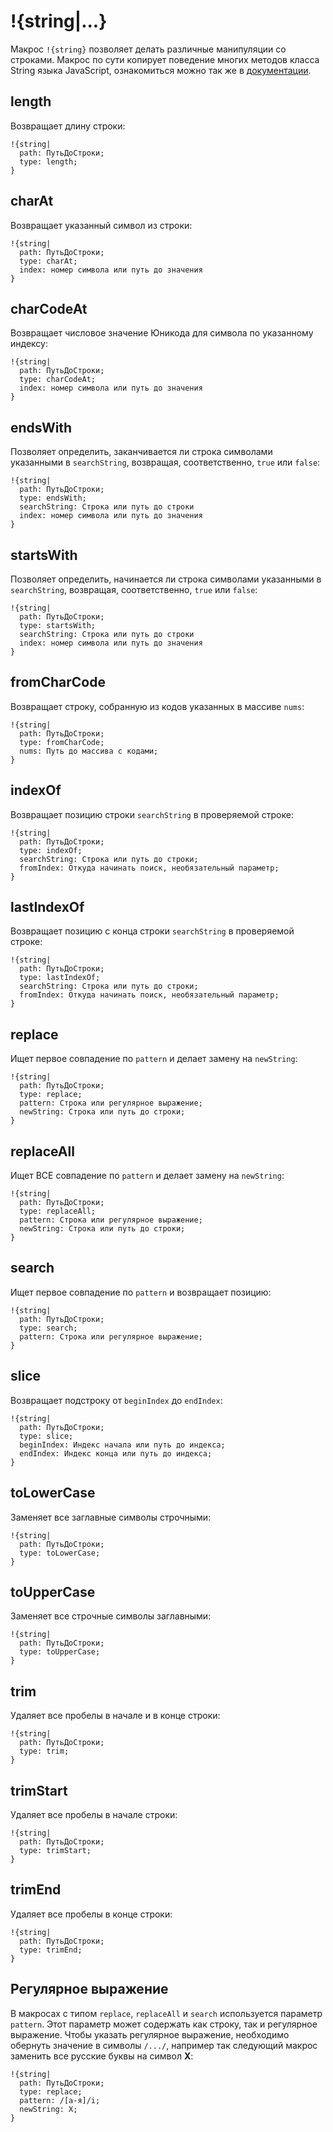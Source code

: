 # !{string|...}

Макрос `!{string}` позволяет делать различные манипуляции со строками. Макрос по сути копирует поведение многих методов класса String языка JavaScript, ознакомиться можно так же в [документации](https://developer.mozilla.org/ru/docs/Web/JavaScript/Reference/Global_Objects/String).


## length

Возвращает длину строки:
```plain 
!{string|
  path: ПутьДоСтроки;
  type: length;
}
```
## charAt

Возвращает указанный символ из строки:
```plain 
!{string|
  path: ПутьДоСтроки;
  type: charAt;
  index: номер символа или путь до значения
}
```
## charCodeAt

Возвращает числовое значение Юникода для символа по указанному индексу:
```plain 
!{string|
  path: ПутьДоСтроки;
  type: charCodeAt;
  index: номер символа или путь до значения
}
```
## endsWith

Позволяет определить, заканчивается ли строка символами указанными в `searchString`, возвращая, соответственно, `true` или `false`:
```plain 
!{string|
  path: ПутьДоСтроки;
  type: endsWith;
  searchString: Строка или путь до строки
  index: номер символа или путь до значения
}
```
## startsWith

Позволяет определить, начинается ли строка символами указанными в `searchString`, возвращая, соответственно, `true` или `false`:
```plain 
!{string|
  path: ПутьДоСтроки;
  type: startsWith;
  searchString: Строка или путь до строки
  index: номер символа или путь до значения
}
```
## fromCharCode

Возвращает строку, собранную из кодов указанных в массиве `nums`:
```plain 
!{string|
  path: ПутьДоСтроки;
  type: fromCharCode;
  nums: Путь до массива с кодами;
}
```
## indexOf

Возвращает позицию строки `searchString` в проверяемой строке:
```plain 
!{string|
  path: ПутьДоСтроки;
  type: indexOf;
  searchString: Строка или путь до строки;
  fromIndex: Откуда начинать поиск, необязательный параметр;
}
```
## lastIndexOf

Возвращает позицию с конца строки `searchString` в проверяемой строке:
```plain 
!{string|
  path: ПутьДоСтроки;
  type: lastIndexOf;
  searchString: Строка или путь до строки;
  fromIndex: Откуда начинать поиск, необязательный параметр;
}
```
## replace

Ищет первое совпадение по `pattern` и делает замену на `newString`:
```plain 
!{string|
  path: ПутьДоСтроки;
  type: replace;
  pattern: Строка или регулярное выражение;
  newString: Строка или путь до строки;
}
```
## replaceAll

Ищет ВСЕ совпадение по `pattern` и делает замену на `newString`:
```plain 
!{string|
  path: ПутьДоСтроки;
  type: replaceAll;
  pattern: Строка или регулярное выражение;
  newString: Строка или путь до строки;
}
```
## search

Ищет первое совпадение по `pattern` и возвращает позицию:
```plain 
!{string|
  path: ПутьДоСтроки;
  type: search;
  pattern: Строка или регулярное выражение;
}
```
## slice

Возвращает подстроку от `beginIndex` до `endIndex`:
```plain 
!{string|
  path: ПутьДоСтроки;
  type: slice;
  beginIndex: Индекс начала или путь до индекса;
  endIndex: Индекс конца или путь до индекса;
}
```
## toLowerCase

Заменяет все заглавные символы строчными:
```plain 
!{string|
  path: ПутьДоСтроки;
  type: toLowerCase;
}
```
## toUpperCase

Заменяет все строчные символы заглавными:
```plain 
!{string|
  path: ПутьДоСтроки;
  type: toUpperCase;
}
```
## trim

Удаляет все пробелы в начале и в конце строки:
```plain 
!{string|
  path: ПутьДоСтроки;
  type: trim;
}
```
## trimStart

Удаляет все пробелы в начале строки:
```plain 
!{string|
  path: ПутьДоСтроки;
  type: trimStart;
}
```
## trimEnd

Удаляет все пробелы в конце строки:
```plain 
!{string|
  path: ПутьДоСтроки;
  type: trimEnd;
}
```


## Регулярное выражение

В макросах с типом `replace`, `replaceAll` и `search` используется параметр `pattern`. Этот параметр может содержать как строку, так и регулярное выражение. Чтобы указать регулярное выражение, необходимо обернуть значение в символы `/.../`, например так следующий макрос заменить все русские буквы на символ **X**:
```plain 
!{string|
  path: ПутьДоСтроки;
  type: replace;
  pattern: /[а-я]/i;
  newString: X;
}
```
